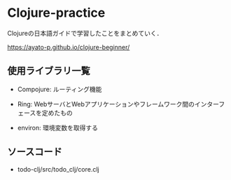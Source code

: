 # Clojure-practice

Clojureの日本語ガイドで学習したことをまとめていく．

https://ayato-p.github.io/clojure-beginner/


## 使用ライブラリ一覧

* Compojure: ルーティング機能

* Ring: WebサーバとWebアプリケーションやフレームワーク間のインターフェースを定めたもの

* environ: 環境変数を取得する


## ソースコード

* todo-clj/src/todo_clj/core.clj

